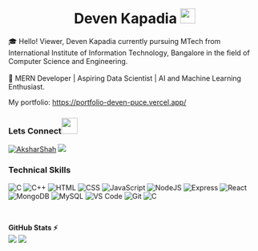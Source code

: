 <h1 align="center"> Deven Kapadia <img src="https://raw.githubusercontent.com/MartinHeinz/MartinHeinz/master/wave.gif" width="30px"></h1>

🎓 Hello! Viewer, Deven Kapadia currently pursuing MTech from International Institute of Information Technology, Bangalore in the field of Computer Science and Engineering.<br>
<br>
🌱 MERN Developer | Aspiring Data Scientist | AI and Machine Learning Enthusiast.<br>

My portfolio: https://portfolio-deven-puce.vercel.app/

<h3 >Lets Connect<img src="https://raw.githubusercontent.com/ShahriarShafin/ShahriarShafin/main/Assets/handshake.gif" height="32px" style="margin-bottom: -5px;"  > </h3>  
<p >
<a href="https://www.linkedin.com/in/devenkapadia/" target="_blank"><img src="https://img.shields.io/badge/linkedin-blue?logo=linkedin&logoColor=white&style=for-the-badge" alt="AksharShah" /></a>
<a href="mailto:devenkapadia1@gmail.com" target="_blank">
<img src="https://img.shields.io/badge/Gmail-D14836?style=for-the-badge&logo=gmail&logoColor=white" />
</a>    
</p>
<h3 >Technical Skills</h3>
<p >
<img alt="C" src="https://img.shields.io/badge/c-%2300599C.svg?style=for-the-badge&logo=c&logoColor=white"/>
<img alt="C++" src="https://img.shields.io/badge/C++-4B68B8?logo=cplusplus&logoColor=white&style=for-the-badge"/>
 <img alt="HTML" src="https://img.shields.io/badge/html5-%23E34F26.svg?&style=for-the-badge&logo=html5&logoColor=white" />
<img alt="CSS" src="https://img.shields.io/badge/css3-%231572B6.svg?&style=for-the-badge&logo=css3&logoColor=white" />
 <img alt="JavaScript" src="https://img.shields.io/badge/javascript-%23323330.svg?style=for-the-badge&logo=javascript&logoColor=%23F7DF1E"/>
  <img alt="NodeJS" src="https://img.shields.io/badge/node.js-6DA55F?style=for-the-badge&logo=node.js&logoColor=white" />
<img alt="Express" src="https://img.shields.io/badge/Express-%23000000.svg?style=for-the-badge&logo=express&logoColor=white" />
  <img alt="React" src="https://img.shields.io/badge/React-%2361DAFB.svg?style=for-the-badge&logo=react&logoColor=white" />
  <img alt="MongoDB" src="https://img.shields.io/badge/mongodb-6DA55F?style=for-the-badge&logo=mongodb&logoColor=white" />
  <img alt="MySQL" src="https://img.shields.io/badge/mysql-%2300f.svg?style=for-the-badge&logo=mysql&logoColor=white" />
<img alt="VS Code" src="https://img.shields.io/badge/Visual_Studio_Code-0088D4?style=for-the-badge&logo=visual%20studio%20code&logoColor=white" />
<img alt="Git" src="https://img.shields.io/badge/github-%23121011.svg?style=for-the-badge&logo=github&logoColor=white" />
  <img alt="C" src="https://img.shields.io/badge/OpenCV-%23white.svg?style=for-the-badge&logo=opencv&logoColor=5C3EE8"/>
</p>

<br>

<strong>GitHub Stats ⚡</strong>
<br>
<img align="centre" src="https://github-readme-stats.vercel.app/api/?username=devenkapadia&hide_border=True&show_icons=True&layout=compact&theme=dark" />
<img align="centre" src="https://github-readme-streak-stats.herokuapp.com/?user=devenkapadia&theme=light&hide_border=true"/>
